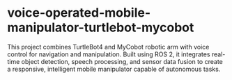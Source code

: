 # voice-operated-mobile-manipulator-turtlebot-mycobot
This project combines TurtleBot4 and MyCobot robotic arm with voice control for navigation and manipulation. Built using ROS 2, it integrates real-time object detection, speech processing, and sensor data fusion to create a responsive, intelligent mobile manipulator capable of autonomous tasks.
